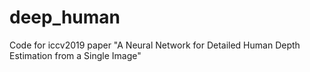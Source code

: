 # deep_human
Code for iccv2019 paper "A Neural Network for Detailed Human Depth Estimation from a Single Image"
